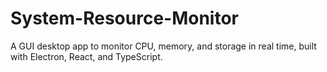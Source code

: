 # System-Resource-Monitor
A GUI desktop app to monitor CPU, memory, and storage in real time, built with Electron, React, and TypeScript.
